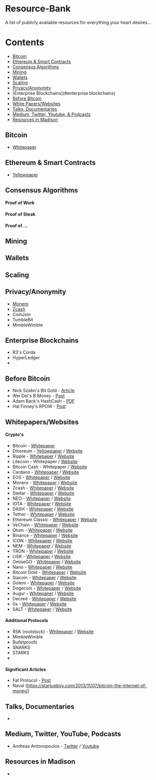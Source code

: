 # Resource-Bank
A list of publicly available resources for everything your heart desires...

# Contents

- [Bitcoin](#bitcoin)
- [Ethereum & Smart Contracts](#ethereum-&-smart-contracts)
- [Consensus Algorithms](#consensus-algorithms)
- [Mining](#mining)
- [Wallets](#wallets)
- [Scaling](#scaling)
- [Privacy/Anonymity](#privacy/anonymity)
- [Enterprise Blockchains](#enterprise blockchains)
- [Before Bitcoin](#before-bitcoin)
- [White Papers/Websites](#white-papers-/-websites)
- [Talks, Documentaries](#talks,-documentaries)
- [Medium, Twitter, Youtube, & Podcasts](#Medium,-Twitter,-Youtube,-&-Podcasts)
- [Resources in Madison](#social-media-channels)



## Bitcoin
* [Whitepaper](https://bitcoin.org/bitcoin.pdf)


## Ethereum & Smart Contracts
* [Yellowpaper](http://gavwood.com/paper.pdf)


## Consensus Algorithms
#### Proof of Work


#### Proof of Steak


#### Proof of ...



## Mining



## Wallets




## Scaling



## Privacy/Anonymity
* [Monero](https://getmonero.org/resources/about/)
* [Zcash](https://z.cash/)
* CoinJoin
* TumbleBit
* MimbleWimble



## Enterprise Blockchains
* R3's Corda
* HyperLedger
* 


## Before Bitcoin
* Nick Szabo's Bit Gold - [Article](http://unenumerated.blogspot.com/2005/12/bit-gold.html)
* Wei Dei's B Money - [Post](http://www.weidai.com/bmoney.txt)
* Adam Back's HashCash - [PDF](http://nakamotoinstitute.org/static/docs/hashcash.pdf)
* Hal Finney's RPOW - [Post](https://cryptome.org/rpow.htm)


## Whitepapers/Websites
#### Crypto's
* Bitcoin - [Whitepaper](https://bitcoin.org/bitcoin.pdf) 
* Ethereum - [Yellowpaper](http://gavwood.com/paper.pdf) / [Website](https://www.ethereum.org/)
* Ripple - [Whitepaper](https://ripple.com/files/ripple_solutions_guide.pdf) / [Website](https://ripple.com/)
* Litecoin - Whitepaper / [Website](https://litecoin.org/)
* Bitcoin Cash - Whitepaper / [Website](https://www.bitcoincash.org/)
* Cardano - [Whitepaper](https://whycardano.com/?__hstc=64163184.86ec57e5f877b33495b4d05f89235f77.1520832501492.1520832501492.1521597341669.2&__hssc=64163184.2.1521597341669&__hsfp=2043253899) / [Website](https://www.cardano.org/en/home/)
* EOS - [Whitepaper](https://github.com/EOSIO/Documentation/blob/master/TechnicalWhitePaper.md) / [Website](https://eos.io/)
* Monero - [Whitepaper]() / [Website](https://getmonero.org/)
* Zcash - [Whitepaper]() / [Website](https://z.cash/)
* Stellar - [Whitepaper](https://www.stellar.org/papers/stellar-consensus-protocol.pdf) / [Website](https://www.stellar.org/)
* NEO - [Whitepaper](http://docs.neo.org/en-us/) / [Website](https://neo.org/)
* IOTA - [Whitepaper](https://iota.org/IOTA_Whitepaper.pdf) / [Website](https://iota.org/)
* DASH - [Whitepaper]() / [Website](https://www.dash.org/)
* Tether - [Whitepaper]() / [Website](https://tether.to/)
* Ethereum Classic - [Whitepaper]() / [Website](https://ethereumclassic.github.io/)
* VeChain - [Whitepaper]() / [Website](https://www.vechain.org/)
* Qtum - [Whitepaper](https://qtum.org/uploads/files/a2772efe4dc8ed1100319c6480195fb1.pdf) / [Website](https://qtum.org/en/)
* Binance - [Whitepaper](https://www.binance.com/resources/ico/Binance_WhitePaper_en.pdf) / [Website](https://www.binance.com/)
* ICON - [Whitepaper](https://icon.foundation/resources/whitepaper/ICON-Whitepaper-EN-Draft.pdf) / [Website](https://icon.foundation/)
* NEM - [Whitepaper](https://nem.io/wp-content/themes/nem/files/NEM_techRef.pdf) / [Website](https://nem.io/)
* TRON - [Whitepaper]() / [Website](https://tron.network/en.html)
* LISK - [Whitepaper]() / [Website](https://lisk.io/)
* OmiseGO - [Whitepaper](https://bravenewcoin.com/assets/Whitepapers/OmiseGO-Whitepaper.pdf) / [Website](https://omisego.network/)
* Nano - [Whitepaper]() / [Website](https://nano.org/en)
* Bitcoin Gold - [Whitepaper](https://bitcoingold.org/wp-content/uploads/2017/10/BitcoinGold-Roadmap.pdf) / [Website](https://bitcoingold.org/)
* Siacoin - [Whitepaper](https://sia.tech/sia.pdf) / [Website](https://sia.tech/)
* Golem - [Whitepaper](http://golemproject.net/doc/DraftGolemProjectWhitepaper.pdf) / [Website](https://golem.network/)
* Dogecoin - [Whitepaper]() / [Website](http://dogecoin.com/)
* Augur - [Whitepaper](https://bravenewcoin.com/assets/Whitepapers/Augur-A-Decentralized-Open-Source-Platform-for-Prediction-Markets.pdf) / [Website](http://www.augur.net/)
* Decred - [Whitepaper](https://decred.org/research/buterin2014.pdf) / [Website](https://www.decred.org/)
* 0x - [Whitepaper](https://bravenewcoin.com/assets/Whitepapers/0x-white-paper.pdf) / [Website](https://0xproject.com/)
* SALT - [Whitepaper](https://membership.saltlending.com/files/abstract.pdf) / [Website](https://www.saltlending.com/)

#### Additional Protocols
* RSK (rootstock) - [Whitepaper](https://bravenewcoin.com/assets/Whitepapers/RootstockWhitePaperv9-Overview.pdf) / [Website](https://www.rsk.co/)
* MimbleWimble
* Bulletproofs 
* SNARKS
* STARKS
* 

#### Significant Articles
* Fat Protocol - [Post](http://www.usv.com/blog/fat-protocols)
* Naval (https://startupboy.com/2013/11/07/bitcoin-the-internet-of-money/)



## Talks, Documentaries
*  


## Medium, Twitter, YouTube, Podcasts
* Andreas Antonopoulos - [Twitter](https://twitter.com/aantonop?ref_src=twsrc%5Egoogle%7Ctwcamp%5Eserp%7Ctwgr%5Eauthor) / [Youtube](https://www.youtube.com/channel/UCJWCJCWOxBYSi5DhCieLOLQ)


## Resources in Madison
* 


